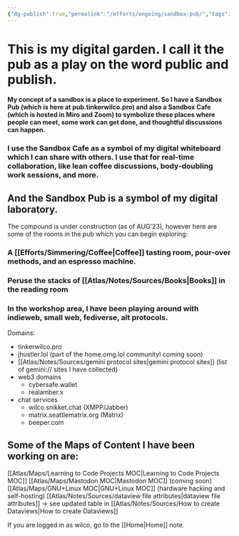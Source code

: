 ```yaml
---
{"dg-publish":true,"permalink":"/efforts/ongoing/sandbox-pub/","tags":["gardenEntry"]}
---
```



# This is my digital garden. I call it the pub as a play on the word public and publish.
#### My concept of a sandbox is a place to experiment. So I have a Sandbox Pub (which is here at pub.tinkerwilco.pro) and also a Sandbox Cafe (which is hosted in Miro and Zoom) to symbolize these places where people can meet, some work can get done, and thoughtful discussions can happen.
### I use the Sandbox Cafe as a symbol of my digital whiteboard which I can share with others. I use that for real-time collaboration, like lean coffee discussions, body-doubling work sessions, and more.
## And the Sandbox Pub is a symbol of my digital laboratory.

The compound is under construction (as of AUG'23), however here are some of the rooms in the pub which you can begin exploring:

### A [[Efforts/Simmering/Coffee\|Coffee]] tasting room, pour-over methods, and an espresso machine.

### Peruse the stacks of [[Atlas/Notes/Sources/Books\|Books]] in the reading room

### In the workshop area, I have been playing around with indieweb, small web, fediverse, alt protocols.

Domains:
- tinkerwilco.pro
- jhustler.lol (part of the home.omg.lol community! coming soon)
- [[Atlas/Notes/Sources/gemini protocol sites\|gemini protocol sites]] (list of gemini:// sites I have collected)
- web3 domains
	- cybersafe.wallet
	- realamber.x
- chat services
	- wilco.snikket.chat (XMPP/Jabber)
	- matrix.seattlematrix.org (Matrix)
	- beeper.com

## Some of the Maps of Content I have been working on are:
[[Atlas/Maps/Learning to Code Projects MOC\|Learning to Code Projects MOC]]
[[Atlas/Maps/Mastodon MOC\|Mastodon MOC]] (coming soon)
[[Atlas/Maps/GNU+Linux MOC\|GNU+Linux MOC]] (hardware hacking and self-hosting)
[[Atlas/Notes/Sources/dataview file attributes\|dataview file attributes]] -> see updated table in [[Atlas/Notes/Sources/How to create Dataviews\|How to create Dataviews]]








If you are logged in as wilco, go to the [[Home\|Home]] note.